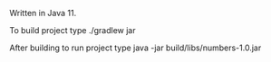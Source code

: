 Written in Java 11.

To build project type
./gradlew jar

After building to run project type
java -jar build/libs/numbers-1.0.jar
